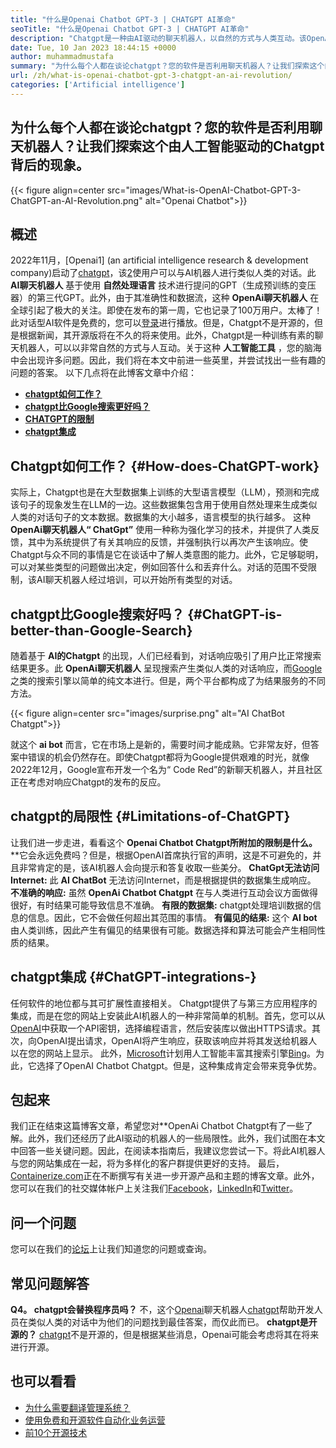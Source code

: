 ```yaml
---
title: "什么是Openai Chatbot GPT-3 | CHATGPT AI革命" 
seoTitle: "什么是Openai Chatbot GPT-3 | CHATGPT AI革命" 
description: "Chatgpt是一种由AI驱动的聊天机器人，以自然的方式与人类互动。该OpenAI聊天机器人基于语言处理AI模型，称为GPT-3。" 
date: Tue, 10 Jan 2023 18:44:15 +0000
author: muhammadmustafa
summary: "为什么每个人都在谈论chatgpt？您的软件是否利用聊天机器人？让我们探索这个由人工智能驱动的chatgpt背后的现象。" 
url: /zh/what-is-openai-chatbot-gpt-3-chatgpt-an-ai-revolution/
categories: ['Artificial intelligence']
---
```


## 为什么每个人都在谈论chatgpt？您的软件是否利用聊天机器人？让我们探索这个由人工智能驱动的Chatgpt背后的现象。

{{< figure align=center src="images/What-is-OpenAI-Chatbot-GPT-3-ChatGPT-an-AI-Revolution.png" alt="Openai Chatbot">}}


## 概述

2022年11月，[Openai1] (an artificial intelligence research & development company)启动了[chatgpt][2]，该[2]使用户可以与AI机器人进行类似人类的对话。此  **AI聊天机器人** 基于使用  **自然处理语言**  技术进行提问的GPT（生成预训练的变压器）的第三代GPT。此外，由于其准确性和数据流，这种 **OpenAi聊天机器人**  在全球引起了极大的关注。即使在发布的第一周，它也记录了100万用户。太棒了！
此对话型AI软件是免费的，您可以[登录][3]进行播放。但是，Chatgpt不是开源的，但是根据新闻，其开源版将在不久的将来使用。此外，Chatgpt是一种训练有素的聊天机器人，可以以非常自然的方式与人互动。关于这种  **人工智能工具**  ，您的脑海中会出现许多问题。因此，我们将在本文中前进一些英里，并尝试找出一些有趣的问题的答案。
以下几点将在此博客文章中介绍：
*  **[chatgpt如何工作？][4]**  
*  **[chatgpt比Google搜索更好吗？][5]**  
*  **[CHATGPT的限制][6]**  
*  **[chatgpt集成][7]**  

## Chatgpt如何工作？ {#How-does-ChatGPT-work}

实际上，Chatgpt也是在大型数据集上训练的大型语言模型（LLM），预测和完成该句子的现象发生在LLM的一边​​。这些数据集包含用于使用自然处理来生成类似人类的对话句子的​​文本数据。数据集的大小越多，语言模型的执行越多。
这种  **OpenAi聊天机器人“ ChatGpt”**  使用一种称为强化学习的技术，并提供了人类反馈，其中为系统提供了有关其响应的反馈，并强制执行以再次产生该响应。使Chatgpt与众不同的事情是它在谈话中了解人类意图的能力。此外，它足够聪明，可以对某些类型的问题做出决定，例如回答什么和丢弃什么。对话的范围不受限制，该AI聊天机器人经过培训，可以开始所有类型的对话。

## chatgpt比Google搜索好吗？ {#ChatGPT-is-better-than-Google-Search}

随着基于  **AI的Chatgpt** 的出现，人们已经看到，对话响应吸引了用户比正常搜索结果更多。此 **OpenAi聊天机器人**  呈现搜索产生类似人类的对话响应，而[Google][8]之类的搜索引擎以简单的纯文本进行。但是，两个平台都构成了为结果服务的不同方法。

{{< figure align=center src="images/surprise.png" alt="AI ChatBot Chatgpt">}}

就这个  **ai bot**  而言，它在市场上是新的，需要时间才能成熟。它非常友好，但答案中错误的机会仍然存在。即使Chatgpt都将为Google提供艰难的时光，就像2022年12月，Google宣布开发一个名为“ Code Red”的新聊天机器人，并且社区正在考虑对响应Chatgpt的发布的反应。

## chatgpt的局限性 {#Limitations-of-ChatGPT}

让我们进一步走进，看看这个  **Openai Chatbot Chatgpt所附加的限制是什么。**  
**它会永远免费吗？但是，根据OpenAI首席执行官的声明，这是不可避免的，并且非常肯定的是，该AI机器人会向提示和答复收取一些美分。
 **ChatGpt无法访问Internet:**  此 **AI ChatBot** 无法访问Internet，而是根据提供的数据集生成响应。
 **不准确的响应:**  虽然 **OpenAi Chatbot Chatgpt** 在与人类进行互动会议方面做得很好，有时结果可能导致信息不准确。
 **有限的数据集:**  chatgpt处理培训数据的信息的信息。因此，它不会做任何超出其范围的事情。
 **有偏见的结果:**  这个 **AI bot** 由人类训练，因此产生有偏见的结果很有可能。数据选择和算法可能会产生相同性质的结果。

## chatgpt集成  {#ChatGPT-integrations-}

任何软件的地位都与其可扩展性直接相关。 Chatgpt提供了与第三方应用程序的集成，而是在您的网站上安装此AI机器人的一种非常简单的机制。首先，您可以从[OpenAI][1]中获取一个API密钥，选择编程语言，然后安装库以做出HTTPS请求。其次，向OpenAI提出请求，OpenAI将产生响应，获取该响应并将其发送给机器人以在您的网站上显示。
此外，[Microsoft][9]计划用人工智能丰富其搜索引擎[Bing][10]。为此，它选择了OpenAI Chatbot Chatgpt。但是，这种集成肯定会带来竞争优势。

## 包起来
我们正在结束这篇博客文章，希望您对**OpenAi Chatbot Chatgpt有了一些了解。此外，我们还经历了此AI驱动的机器人的一些局限性。此外，我们试图在本文中回答一些关键问题。因此，在阅读本指南后，我建议您尝试一下。将此AI机器人与您的网站集成在一起，将为多样化的客户群提供更好的支持。
最后，[Containerize.com][11]正在不断撰写有关进一步开源产品和主题的博客文章。此外，您可以在我们的社交媒体帐户上关注我们[Facebook][12]，[LinkedIn][13]和[Twitter][14]。

## 问一个问题
您可以在我们的[论坛][15]上让我们知道您的问题或查询。

## 常见问题解答
 **Q4。 chatgpt会替换程序员吗？** 
不，这个[Openai][1]聊天机器人[chatgpt][2]帮助开发人员在类似人类的对话中为他们的问题找到最佳答案，而仅此而已。
 **chatgpt是开源的？** 
[chatgpt][2]不是开源的，但是根据某些消息，Openai可能会考虑将其在将来进行开源。

## 也可以看看
  * [为什么需要翻译管理系统？][16]
  * [使用免费和开源软件自动化业务运营][17]
  * [前10个开源技术][18]



 [1]: https://openai.com/
 [2]: https://chat.openai.com/chat
 [3]: https://chat.openai.com/
 [4]: #How-does-ChatGPT-work
 [5]: #ChatGPT-is-better-than-Google-Search
 [6]: #Limitations-of-ChatGPT
 [7]: #ChatGPT-integrations-
 [8]: https://www.google.com/
 [9]: https://www.microsoft.com/en-pk
 [10]: https://www.bing.com/
 [11]: https://www.containerize.com/
 [12]: https://web.facebook.com/containerize
 [13]: https://www.linkedin.com/company/containerize/
 [14]: https://twitter.com/containerize_co
 [15]: https://forum.containerize.com/
 [16]: https://blog.containerize.com/software-development/why-do-you-need-a-translation-management-system/
 [17]: https://blog.containerize.com/blogging/automate-business-operations-using-open-source-software/
 [18]: https://blog.containerize.com/backup-and-sync-software/top-10-open-source-trending-technologies-of-2022/
